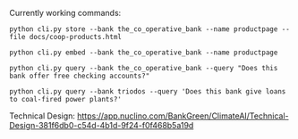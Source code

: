 Currently working commands:
```
python cli.py store --bank the_co_operative_bank --name productpage --file docs/coop-products.html

python cli.py embed --bank the_co_operative_bank --name productpage  

python cli.py query --bank the_co_operative_bank --query "Does this bank offer free checking accounts?"

python cli.py query --bank triodos --query 'Does this bank give loans to coal-fired power plants?'
```

Technical Design: https://app.nuclino.com/BankGreen/ClimateAI/Technical-Design-381f6db0-c54d-4b1d-9f24-f0f468b5a19d